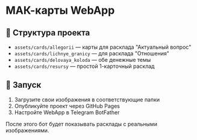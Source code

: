 # МАК-карты WebApp

## 📁 Структура проекта

- `assets/cards/allegorii` — карты для расклада "Актуальный вопрос"
- `assets/cards/lichnye_granicy` — для расклада "Отношения"
- `assets/cards/delovaya_koloda` — обе денежные темы
- `assets/cards/resursy` — простой 1-карточный расклад

## 🚀 Запуск

1. Загрузите свои изображения в соответствующие папки
2. Опубликуйте проект через GitHub Pages
3. Настройте WebApp в Telegram BotFather

После этого бот будет показывать расклады с реальными изображениями.
